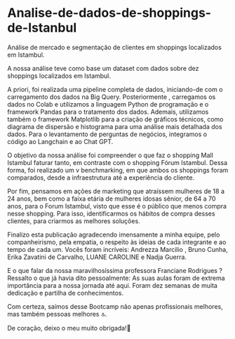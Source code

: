 # Analise-de-dados-de-shoppings-de-Istanbul

Análise de mercado e segmentação de clientes em shoppings localizados em Istambul.


A nossa análise teve como base um dataset com dados sobre dez shoppings localizados em Istambul. 

A priori, foi realizada uma pipeline completa de dados, iniciando-de com o carregamento dos dados na Big Query. Posteriormente , carregamos os dados no Colab e utilizamos a linguagem Python de programação e o framework Pandas para o tratamento dos dados. Ademais, utilizamos também o framework Matplotlib para a criação de gráficos técnicos, como diagrama de dispersão e histograma para uma análise mais detalhada dos dados.
Para o levantamento de perguntas de negócios, integramos o código ao Langchain e ao Chat GPT.

O objetivo da nossa análise foi compreender o que faz o shopping Mall Istambul faturar tanto, em contraste com o shopping Fórum Istambul. Dessa forma, foi realizado um v
benchmarking, em que ambos os shoppings foram comparados, desde a infraestrutura até a experiência do cliente.

Por fim, pensamos em ações de marketing que atraíssem mulheres de 18 a 24 anos, bem como a faixa etária de mulheres idosas sênior, de 64 a 70 anos, para o Forum Istambul, visto que esse é o público que menos compra nesse shopping.
Para isso, identificarmos os hábitos de compra desses clientes, para criarmos as melhores soluções.

Finalizo esta publicação agradecendo imensamente a minha equipe, pelo companheirismo, pela empatia, o respeito às ideias de cada integrante e ao tempo de cada um.
Vocês foram incríveis: Andrezza Marcilio , Bruno Cunha, Erika Zavatini de Carvalho, LUANE CAROLINE e Nadja Guerra.

E o que falar da nossa maravilhosíssima professora Franciane Rodrigues ?
Ressalto o que já havia dito pessoalmente: As suas aulas foram de extrema importância para a nossa jornada até aqui.
Foram dez semanas de muita dedicação e partilha de conhecimentos. 

Com certeza, saímos desse Bootcamp não apenas profissionais melhores, mas também pessoas melhores 🔝.

De coração, deixo o meu muito obrigada!💜
